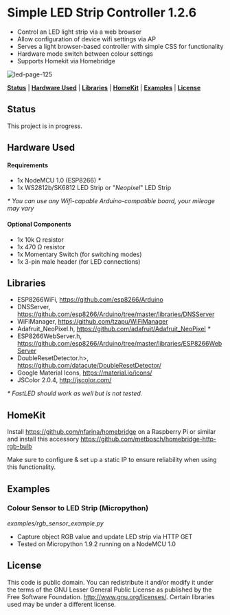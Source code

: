 # Simple LED Strip Controller 1.2.6

*  Control an LED light strip via a web browser
*  Allow configuration of device wifi settings via AP
*  Serves a light browser-based controller with simple CSS for functionality
*  Hardware mode switch between colour settings
*  Supports Homekit via Homebridge

![led-page-125](https://user-images.githubusercontent.com/1100950/30235717-a35707d8-94c0-11e7-8738-b49d1f1450ab.PNG)

**[Status](#status)** |
**[Hardware Used](#hardware-used)** |
**[Libraries](#libraries)** |
**[HomeKit](#homekit)** |
**[Examples](#examples)** |
**[License](#license)**

## Status

This project is in progress.

## Hardware Used
#### Requirements
* 1x NodeMCU 1.0 (ESP8266) _*_
* 1x WS2812b/SK6812 LED Strip or "_Neopixel_" LED Strip

_* You can use any Wifi-capable Arduino-compatible board, your mileage may vary_

#### Optional Components
* 1x 10k Ω resistor
* 1x 470 Ω resistor
* 1x Momentary Switch (for switching modes)
* 1x 3-pin male header (for LED connections)

## Libraries
* ESP8266WiFi, https://github.com/esp8266/Arduino
* DNSServer, https://github.com/esp8266/Arduino/tree/master/libraries/DNSServer
* WiFiManager, https://github.com/tzapu/WiFiManager
* Adafruit_NeoPixel.h, https://github.com/adafruit/Adafruit_NeoPixel _*_
* ESP8266WebServer.h, https://github.com/esp8266/Arduino/tree/master/libraries/ESP8266WebServer
* DoubleResetDetector.h>, https://github.com/datacute/DoubleResetDetector/
* Google Material Icons, https://material.io/icons/
* JSColor 2.0.4, http://jscolor.com/

_* FastLED should work as well but is not tested._

## HomeKit
Install https://github.com/nfarina/homebridge on a Raspberry Pi or similar and
install this accessory https://github.com/metbosch/homebridge-http-rgb-bulb

Make sure to configure & set up a static IP to ensure reliability when using this functionality.

## Examples

### Colour Sensor to LED Strip (Micropython)
_examples/rgb_sensor_example.py_
* Capture object RGB value and update LED strip via HTTP GET
* Tested on Micropython 1.9.2 running on a NodeMCU 1.0

## License
This code is public domain. You can redistribute it and/or modify it under the terms of the
GNU Lesser General Public License as published by the Free Software Foundation.  <http://www.gnu.org/licenses/>. Certain libraries used may be under a different license.
